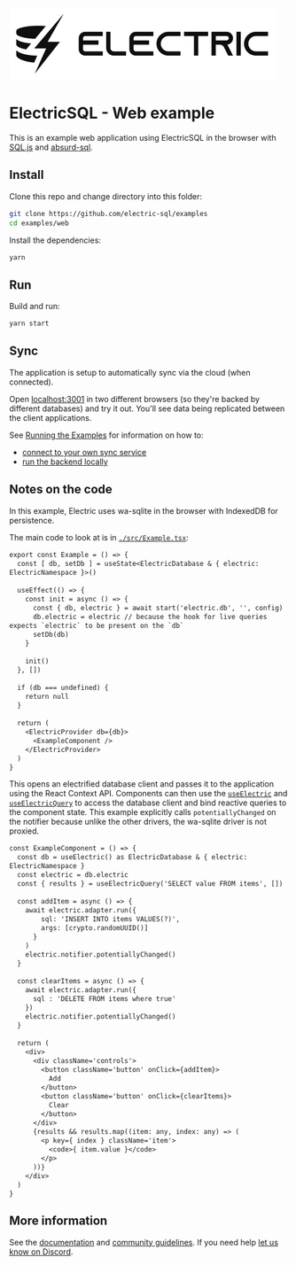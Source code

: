 <a href="https://electric-sql.com">
  <picture>
    <source media="(prefers-color-scheme: dark)"
        srcset="https://raw.githubusercontent.com/electric-sql/meta/main/identity/ElectricSQL-logo-light-trans.svg"
    />
    <source media="(prefers-color-scheme: light)"
        srcset="https://raw.githubusercontent.com/electric-sql/meta/main/identity/ElectricSQL-logo-black.svg"
    />
    <img alt="ElectricSQL logo"
        src="https://raw.githubusercontent.com/electric-sql/meta/main/identity/ElectricSQL-logo-black.svg"
    />
  </picture>
</a>

# ElectricSQL - Web example

This is an example web application using ElectricSQL in the browser with [SQL.js](https://sql.js.org) and [absurd-sql](https://github.com/jlongster/absurd-sql).

## Install

Clone this repo and change directory into this folder:

```sh
git clone https://github.com/electric-sql/examples
cd examples/web
```

Install the dependencies:

```sh
yarn
```

## Run

Build and run:

```sh
yarn start
```

## Sync

The application is setup to automatically sync via the cloud (when connected).

Open [localhost:3001](http://localhost:3001) in two different browsers (so they're backed by different databases) and try it out. You'll see data being replicated between the client applications.

See [Running the Examples](https://electric-sql.com/docs/overview/examples) for information on how to:

- [connect to your own sync service](https://electric-sql.com/docs/overview/examples#option-2--connect-to-your-own-sync-service)
- [run the backend locally](https://electric-sql.com/docs/overview/examples#option-3--run-the-backend-locally)

## Notes on the code

In this example, Electric uses wa-sqlite in the browser with IndexedDB for persistence.

The main code to look at is in [`./src/Example.tsx`](./src/Example.tsx):

```tsx
export const Example = () => {
  const [ db, setDb ] = useState<ElectricDatabase & { electric: ElectricNamespace }>()

  useEffect(() => {
    const init = async () => {
      const { db, electric } = await start('electric.db', '', config)
      db.electric = electric // because the hook for live queries expects `electric` to be present on the `db`
      setDb(db)
    }

    init()
  }, [])

  if (db === undefined) {
    return null
  }

  return (
    <ElectricProvider db={db}>
      <ExampleComponent />
    </ElectricProvider>
  )
}
```

This opens an electrified database client and passes it to the application using the React Context API. Components can then use the [`useElectric`](https://electric-sql.com/docs/usage/frameworks#useelectric-hook) and [`useElectricQuery`](https://electric-sql.com/docs/usage/frameworks#useelectricquery-hook) to access the database client and bind reactive queries to the component state.
This example explicitly calls `potentiallyChanged` on the notifier because unlike the other drivers, the wa-sqlite driver is not proxied.

```tsx
const ExampleComponent = () => {
  const db = useElectric() as ElectricDatabase & { electric: ElectricNamespace }
  const electric = db.electric
  const { results } = useElectricQuery('SELECT value FROM items', [])

  const addItem = async () => {
    await electric.adapter.run({
        sql: 'INSERT INTO items VALUES(?)',
        args: [crypto.randomUUID()]
      }
    )
    electric.notifier.potentiallyChanged()
  }

  const clearItems = async () => {
    await electric.adapter.run({
      sql : 'DELETE FROM items where true'
    })
    electric.notifier.potentiallyChanged()
  }

  return (
    <div>
      <div className='controls'>
        <button className='button' onClick={addItem}>
          Add
        </button>
        <button className='button' onClick={clearItems}>
          Clear
        </button>
      </div>
      {results && results.map((item: any, index: any) => (
        <p key={ index } className='item'>
          <code>{ item.value }</code>
        </p>
      ))}
    </div>
  )
}
```

## More information

See the [documentation](https://electric-sql.com/docs) and [community guidelines](https://github.com/electric-sql/meta). If you need help [let us know on Discord](https://discord.gg/B7kHGwDcbj).
